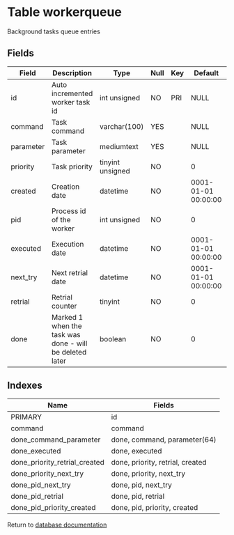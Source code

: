 Table workerqueue
===========

Background tasks queue entries

Fields
------

| Field     | Description                                             | Type             | Null | Key | Default             | Extra          |
| --------- | ------------------------------------------------------- | ---------------- | ---- | --- | ------------------- | -------------- |
| id        | Auto incremented worker task id                         | int unsigned     | NO   | PRI | NULL                | auto_increment |
| command   | Task command                                            | varchar(100)     | YES  |     | NULL                |                |
| parameter | Task parameter                                          | mediumtext       | YES  |     | NULL                |                |
| priority  | Task priority                                           | tinyint unsigned | NO   |     | 0                   |                |
| created   | Creation date                                           | datetime         | NO   |     | 0001-01-01 00:00:00 |                |
| pid       | Process id of the worker                                | int unsigned     | NO   |     | 0                   |                |
| executed  | Execution date                                          | datetime         | NO   |     | 0001-01-01 00:00:00 |                |
| next_try  | Next retrial date                                       | datetime         | NO   |     | 0001-01-01 00:00:00 |                |
| retrial   | Retrial counter                                         | tinyint          | NO   |     | 0                   |                |
| done      | Marked 1 when the task was done - will be deleted later | boolean          | NO   |     | 0                   |                |

Indexes
------------

| Name                          | Fields                           |
| ----------------------------- | -------------------------------- |
| PRIMARY                       | id                               |
| command                       | command                          |
| done_command_parameter        | done, command, parameter(64)     |
| done_executed                 | done, executed                   |
| done_priority_retrial_created | done, priority, retrial, created |
| done_priority_next_try        | done, priority, next_try         |
| done_pid_next_try             | done, pid, next_try              |
| done_pid_retrial              | done, pid, retrial               |
| done_pid_priority_created     | done, pid, priority, created     |


Return to [database documentation](help/database)
